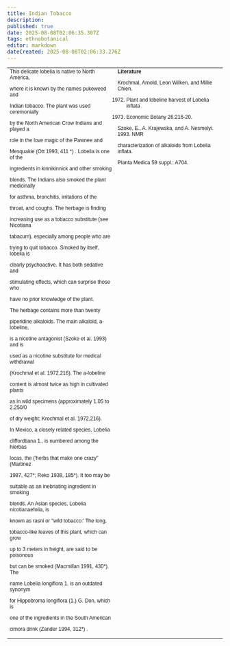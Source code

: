 ```yaml
---
title: Indian Tobacco
description: 
published: true
date: 2025-08-08T02:06:35.307Z
tags: ethnobotanical
editor: markdown
dateCreated: 2025-08-08T02:06:33.276Z
---
```


<table style="font-family: Arial, Helvetica, sans-serif; font-size: 9pt;" width="100%" border="0" cellspacing="0" cellpadding="0">
<tr>
<td valign="top" width="50%">This delicate lobelia is native to North America,

where it is known by the names pukeweed and

Indian tobacco. The plant was used ceremonially

by the North American Crow Indians and played a

role in the love magic of the Pawnee and

Mesquakie (Ott 1993, 411 *) . Lobelia is one of the

ingredients in kinnikinnick and other smoking

blends. The Indians also smoked the plant medicinally

for asthma, bronchitis, irritations of the

throat, and coughs. The herbage is finding

increasing use as a tobacco substitute (see Nicotiana

tabacum), especially among people who are

trying to quit tobacco. Smoked by itself, lobelia is

clearly psychoactive. It has both sedative and

stimulating effects, which can surprise those who

have no prior knowledge of the plant.

The herbage contains more than twenty

piperidine alkaloids. The main alkaloid, a-lobeline,

is a nicotine antagonist (Szoke et al. 1993) and is

used as a nicotine substitute for medical withdrawal

(Krochmal et al. 1972,216). The a-lobeline

content is almost twice as high in cultivated plants

as in wild specimens (approximately 1.05 to 2.250/0

of dry weight; Krochmal et al. 1972,216).

In Mexico, a closely related species, Lobelia

cliffordtiana 1., is numbered among the hierbas

locas, the ('herbs that make one crazy" (Martinez

1987, 427*; Reko 1938, 185*). It too may be

suitable as an inebriating ingredient in smoking

blends. An Asian species, Lobelia nicotianaefolia, is

known as rasni or "wild tobacco:' The long,

tobacco-like leaves of this plant, which can grow

up to 3 meters in height, are said to be poisonous

but can be smoked (Macmillan 1991, 430*). The

name Lobelia longiflora 1. is an outdated synonym

for Hippobroma longiflora (1.) G. Don, which is

one of the ingredients in the South American

cimora drink (Zander 1994, 312*) .</td>
<td valign="top" width="53%"><strong>Literature</strong>

Krochmal, Arnold, Leon Wilken, and Millie Chien.

1972. Plant and lobeline harvest of Lobelia inflata

1. Economic Botany 26:216-20.

Szoke, E., A. Krajewska, and A. Nesmelyi. 1993. NMR

characterization of alkaloids from Lobelia inflata.

Planta Medica 59 suppl.: A704.</td>
</tr>
</table>